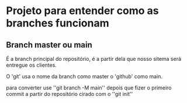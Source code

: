# Projeto para entender como as branches funcionam

## Branch master ou main

É a branch principal do repositório, é a partir dela que nosso sitema será entregue os clientes.

O 'git' usa o nome da branch como master o 'github' como main.

para converter use ''git branch -M main'' depois que fizer o primeiro commit a partir do repositório cirado com o ''git init''
